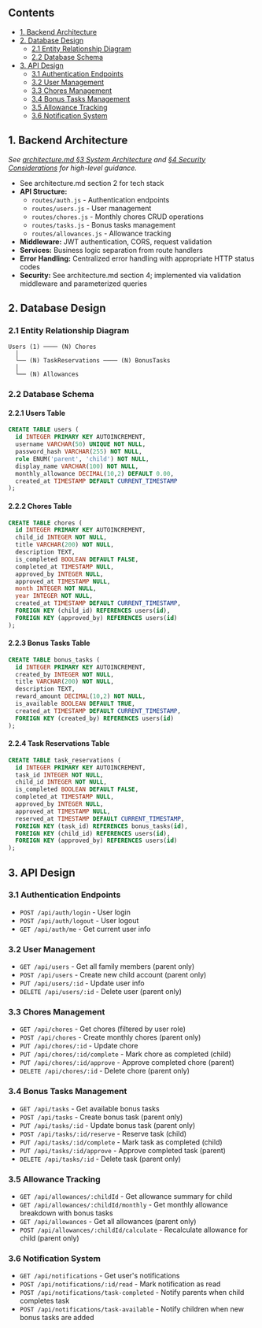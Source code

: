 ## Contents
- [1. Backend Architecture](#1-backend-architecture)
- [2. Database Design](#2-database-design)
  - [2.1 Entity Relationship Diagram](#21-entity-relationship-diagram)
  - [2.2 Database Schema](#22-database-schema)
- [3. API Design](#3-api-design)
  - [3.1 Authentication Endpoints](#31-authentication-endpoints)
  - [3.2 User Management](#32-user-management)
  - [3.3 Chores Management](#33-chores-management)
  - [3.4 Bonus Tasks Management](#34-bonus-tasks-management)
  - [3.5 Allowance Tracking](#35-allowance-tracking)
  - [3.6 Notification System](#36-notification-system)

## 1. Backend Architecture

*See [architecture.md §3 System Architecture](architecture.md#3-system-architecture) and [§4 Security Considerations](architecture.md#4-security-considerations) for high-level guidance.*
- See architecture.md section 2 for tech stack
- **API Structure:**
  - `routes/auth.js` - Authentication endpoints
  - `routes/users.js` - User management
  - `routes/chores.js` - Monthly chores CRUD operations
  - `routes/tasks.js` - Bonus tasks management
  - `routes/allowances.js` - Allowance tracking
- **Middleware:** JWT authentication, CORS, request validation
- **Services:** Business logic separation from route handlers
- **Error Handling:** Centralized error handling with appropriate HTTP status codes
- **Security:** See architecture.md section 4; implemented via validation middleware and parameterized queries

## 2. Database Design

### 2.1 Entity Relationship Diagram
```
Users (1) ──── (N) Chores
  │
  └── (N) TaskReservations ──── (N) BonusTasks
  │
  └── (N) Allowances
```

### 2.2 Database Schema

#### 2.2.1 Users Table
```sql
CREATE TABLE users (
  id INTEGER PRIMARY KEY AUTOINCREMENT,
  username VARCHAR(50) UNIQUE NOT NULL,
  password_hash VARCHAR(255) NOT NULL,
  role ENUM('parent', 'child') NOT NULL,
  display_name VARCHAR(100) NOT NULL,
  monthly_allowance DECIMAL(10,2) DEFAULT 0.00,
  created_at TIMESTAMP DEFAULT CURRENT_TIMESTAMP
);
```

#### 2.2.2 Chores Table
```sql
CREATE TABLE chores (
  id INTEGER PRIMARY KEY AUTOINCREMENT,
  child_id INTEGER NOT NULL,
  title VARCHAR(200) NOT NULL,
  description TEXT,
  is_completed BOOLEAN DEFAULT FALSE,
  completed_at TIMESTAMP NULL,
  approved_by INTEGER NULL,
  approved_at TIMESTAMP NULL,
  month INTEGER NOT NULL,
  year INTEGER NOT NULL,
  created_at TIMESTAMP DEFAULT CURRENT_TIMESTAMP,
  FOREIGN KEY (child_id) REFERENCES users(id),
  FOREIGN KEY (approved_by) REFERENCES users(id)
);
```

#### 2.2.3 Bonus Tasks Table
```sql
CREATE TABLE bonus_tasks (
  id INTEGER PRIMARY KEY AUTOINCREMENT,
  created_by INTEGER NOT NULL,
  title VARCHAR(200) NOT NULL,
  description TEXT,
  reward_amount DECIMAL(10,2) NOT NULL,
  is_available BOOLEAN DEFAULT TRUE,
  created_at TIMESTAMP DEFAULT CURRENT_TIMESTAMP,
  FOREIGN KEY (created_by) REFERENCES users(id)
);
```

#### 2.2.4 Task Reservations Table
```sql
CREATE TABLE task_reservations (
  id INTEGER PRIMARY KEY AUTOINCREMENT,
  task_id INTEGER NOT NULL,
  child_id INTEGER NOT NULL,
  is_completed BOOLEAN DEFAULT FALSE,
  completed_at TIMESTAMP NULL,
  approved_by INTEGER NULL,
  approved_at TIMESTAMP NULL,
  reserved_at TIMESTAMP DEFAULT CURRENT_TIMESTAMP,
  FOREIGN KEY (task_id) REFERENCES bonus_tasks(id),
  FOREIGN KEY (child_id) REFERENCES users(id),
  FOREIGN KEY (approved_by) REFERENCES users(id)
);
```

## 3. API Design

### 3.1 Authentication Endpoints
- `POST /api/auth/login` - User login
- `POST /api/auth/logout` - User logout
- `GET /api/auth/me` - Get current user info

### 3.2 User Management
- `GET /api/users` - Get all family members (parent only)
- `POST /api/users` - Create new child account (parent only)
- `PUT /api/users/:id` - Update user info
- `DELETE /api/users/:id` - Delete user (parent only)

### 3.3 Chores Management
- `GET /api/chores` - Get chores (filtered by user role)
- `POST /api/chores` - Create monthly chores (parent only)
- `PUT /api/chores/:id` - Update chore
- `PUT /api/chores/:id/complete` - Mark chore as completed (child)
- `PUT /api/chores/:id/approve` - Approve completed chore (parent)
- `DELETE /api/chores/:id` - Delete chore (parent only)

### 3.4 Bonus Tasks Management
- `GET /api/tasks` - Get available bonus tasks
- `POST /api/tasks` - Create bonus task (parent only)
- `PUT /api/tasks/:id` - Update bonus task (parent only)
- `POST /api/tasks/:id/reserve` - Reserve task (child)
- `PUT /api/tasks/:id/complete` - Mark task as completed (child)
- `PUT /api/tasks/:id/approve` - Approve completed task (parent)
- `DELETE /api/tasks/:id` - Delete task (parent only)

### 3.5 Allowance Tracking
- `GET /api/allowances/:childId` - Get allowance summary for child
- `GET /api/allowances/:childId/monthly` - Get monthly allowance breakdown with bonus tasks
- `GET /api/allowances` - Get all allowances (parent only)
- `POST /api/allowances/:childId/calculate` - Recalculate allowance for child (parent only)

### 3.6 Notification System
- `GET /api/notifications` - Get user's notifications
- `POST /api/notifications/:id/read` - Mark notification as read
- `POST /api/notifications/task-completed` - Notify parents when child completes task
- `POST /api/notifications/task-available` - Notify children when new bonus tasks are added
